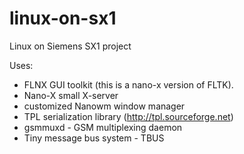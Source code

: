 linux-on-sx1
============

Linux on Siemens SX1 project

Uses: 
- FLNX GUI toolkit (this is a nano-x version of FLTK).
- Nano-X small X-server
- customized Nanowm window manager
- TPL serialization library (http://tpl.sourceforge.net)
- gsmmuxd - GSM multiplexing daemon
- Tiny message bus system - TBUS
